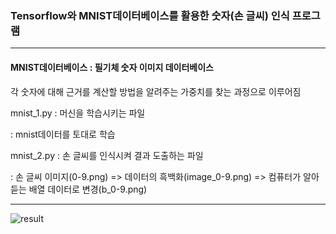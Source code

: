 ### Tensorflow와 MNIST데이터베이스를 활용한 숫자(손 글씨) 인식 프로그램

***

#### MNIST데이터베이스 : 필기체 숫자 이미지 데이터베이스

각 숫자에 대해 근거를 계산할 방법을 알려주는 가중치를 찾는 과정으로 이루어짐

mnist_1.py : 머신을 학습시키는 파일

: mnist데이터를 토대로 학습

mnist_2.py : 손 글씨를 인식시켜 결과 도출하는 파일

: 손 글씨 이미지(0-9.png) => 데이터의 흑백화(image_0-9.png) => 컴퓨터가 알아듣는 배열 데이터로 변경(b_0-9.png)

***
![result](https://user-images.githubusercontent.com/59947533/94332305-16164600-000f-11eb-8159-a9a084fcb20f.png)
